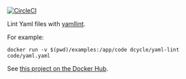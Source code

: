 [![CircleCI](https://circleci.com/gh/dcycle/docker-yaml-lint.svg?style=svg)](https://circleci.com/gh/dcycle/docker-yaml-lint)

Lint Yaml files with [yamllint](https://github.com/adrienverge/yamllint).

For example:

    docker run -v $(pwd)/examples:/app/code dcycle/yaml-lint code/yaml.yaml

See [this project on the Docker Hub](https://hub.docker.com/r/dcycle/yaml-lint/).
